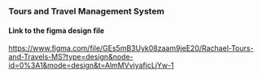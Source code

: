 ### Tours and Travel Management System ###
#### Link to the figma design file ####
https://www.figma.com/file/GEs5mB3Uyk08zaam9jeE20/Rachael-Tours-and-Travels-MS?type=design&node-id=0%3A1&mode=design&t=AlmMVviyafjcLjYw-1
